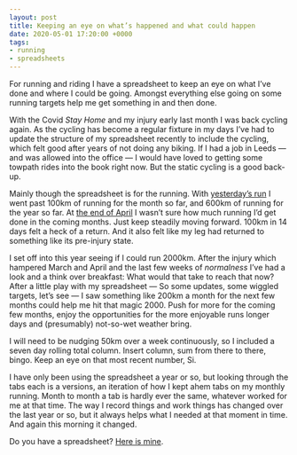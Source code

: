 ```yaml
---
layout: post
title: Keeping an eye on what’s happened and what could happen
date: 2020-05-01 17:20:00 +0000
tags:
- running
- spreadsheets
---
```

For running and riding I have a spreadsheet to keep an eye on what I’ve done and where I could be going. Amongst everything else going on some running targets help me get something in and then done.

With the Covid _Stay Home_ and my injury early last month I was back cycling again. As the cycling has become a regular fixture in my days I’ve had to update the structure of my spreadsheet recently to include the cycling, which felt good after years of not doing any biking. If I had a job in Leeds — and was allowed into the office — I would have loved to getting some towpath rides into the book right now. But the static cycling is a good back-up.

Mainly though the spreadsheet is for the running. With [yesterday’s run](https://www.strava.com/activities/3451042956) I went past 100km of running for the month so far, and 600km of running for the year so far. At [the end of April](https://www.ermlikeyeah.com/run-note-for-april-2020/) I wasn’t sure how much running I’d get done in the coming months. Just keep steadily moving forward. 100km in 14 days felt a heck of a return. And it also felt like my leg had returned to something like its pre-injury state.

I set off into this year seeing if I could run 2000km. After the injury which hampered March and April and the last few weeks of _normalness_ I’ve had a look and a think over breakfast: What would that take to reach that now? After a little play with my spreadsheet — So some updates, some wiggled targets, let’s see — I saw something like 200km a month for the next few months could help me hit that magic 2000. Push for more for the coming few months, enjoy the opportunities for the more enjoyable runs longer days and (presumably) not-so-wet weather bring.

I will need to be nudging 50km over a week continuously, so I included a seven day rolling total column. Insert column, sum from there to there, bingo. Keep an eye on that most recent number, Si.

I have only been using the spreadsheet a year or so, but looking through the tabs each is a versions, an iteration of how I kept ahem tabs on my monthly running. Month to month a tab is hardly ever the same, whatever worked for me at that time. The way I record things and work things has changed over the last year or so, but it always helps what I needed at that moment in time. And again this morning it changed.

Do you have a spreadsheet? [Here is mine](https://www.icloud.com/numbers/0cWhQqgPDF2FKXSnUdB79lWVw#running).
